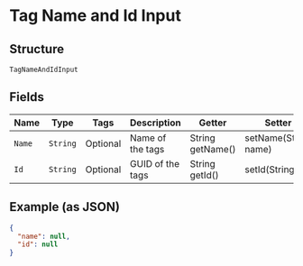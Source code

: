 
# Tag Name and Id Input

## Structure

`TagNameAndIdInput`

## Fields

| Name | Type | Tags | Description | Getter | Setter |
|  --- | --- | --- | --- | --- | --- |
| `Name` | `String` | Optional | Name of the tags | String getName() | setName(String name) |
| `Id` | `String` | Optional | GUID of the tags | String getId() | setId(String id) |

## Example (as JSON)

```json
{
  "name": null,
  "id": null
}
```


